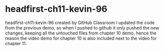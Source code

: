 # headfirst-ch11-kevin-96
headfirst-ch11-kevin-96 created by GitHub Classroom
I updated the code from the previous demo, so when I pushed to github it only pushed the new changes, keeping all the
untouched files from chapter 10 demo, hence the reason the video demo for chapter 10 is also included next to the video for
chapter 11.
